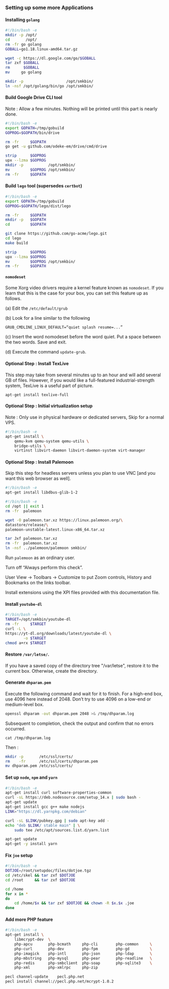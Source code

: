 ### Setting up some more Applications

#### Installing `golang`

````bash
#!/bin/bash -e
mkdir -p /opt/
cd       /opt/
rm -fr go golang
GOBALL=go1.18.linux-amd64.tar.gz

wget -c https://dl.google.com/go/$GOBALL
tar zxf $GOBALL
rm      $GOBALL
mv     go golang

mkdir -p                   /opt/smkbin/
ln -nsf /opt/golang/bin/go /opt/smkbin/
````

#### Build Google Drive CLI tool

Note : Allow a few minutes. Nothing will be printed until this part is nearly done.

````bash
#!/bin/bash -e
export GOPATH=/tmp/gobuild
GOPROG=$GOPATH/bin/drive

rm -fr     $GOPATH
go get -u github.com/odeke-em/drive/cmd/drive

strip      $GOPROG
upx --lzma $GOPROG
mkdir -p           /opt/smkbin/
mv         $GOPROG /opt/smkbin/
rm -fr     $GOPATH
````

#### Build `lego` tool (supersedes `certbot`)

````bash
#!/bin/bash -e
export GOPATH=/tmp/gobuild
GOPROG=$GOPATH/lego/dist/lego

rm -fr     $GOPATH
mkdir -p   $GOPATH
cd         $GOPATH

git clone https://github.com/go-acme/lego.git
cd lego
make build

strip      $GOPROG
upx --lzma $GOPROG
mv         $GOPROG /opt/smkbin/
rm -fr     $GOPATH
````

#### `nomodeset`

Some Xorg video drivers require a kernel feature known as `nomodeset`. If you learn that this is the case for your box, you can set this feature up as follows.

(a) Edit the `/etc/default/grub`

(b) Look for a line similar to the following

`GRUB_CMDLINE_LINUX_DEFAULT=“quiet splash resume=...”`

(c) Insert the word nomodeset before the word quiet. Put a space between the two words. Save and exit.

(d) Execute the command `update-grub`.

#### Optional Step : Install TexLive

This step may take from several minutes up to an hour and will add several GB of files. However, if you would like a full-featured industrial-strength system, TexLive is a useful part of picture.

`apt-get install texlive-full`

#### Optional Step : Initial virtualization setup

Note : Only use in physical hardware or dedicated servers, Skip for a normal VPS.

````bash
#!/bin/bash -e
apt-get install \
    qemu-kvm qemu-system qemu-utils \
    bridge-utils \
    virtinst libvirt-daemon libvirt-daemon-system virt-manager
````

#### Optional Step : Install Palemoon

Skip this step for headless servers unless you plan to use VNC [and you want this web browser as well].

````bash
#!/bin/bash -e
apt-get install libdbus-glib-1-2
````

````bash
#!/bin/bash -e
cd /opt || exit 1
rm -fr  palemoon

wget -O palemoon.tar.xz https://linux.palemoon.org/\
datastore/release/\
palemoon-unstable-latest.linux-x86_64.tar.xz

tar Jxf palemoon.tar.xz
rm -fr  palemoon.tar.xz
ln -nsf ../palemoon/palemoon smkbin/
````

Run `palemoon` as an ordinary user.

Turn off “Always perform this check”.

User View -> Toolbars -> Customize to put Zoom controls, History and Bookmarks on the links toolbar.

Install extensions using the XPI files provided with this documentation file.

#### Install `youtube-dl`

````bash
#!/bin/bash -e
TARGET=/opt/smkbin/youtube-dl
rm -fr     $TARGET
curl -L \
https://yt-dl.org/downloads/latest/youtube-dl \
        -o $TARGET
chmod a+rx $TARGET
````

#### Restore `/var/letse/`.

If you have a saved copy of the directory tree "/var/letse", restore it to the current box. Otherwise, create the directory.

#### Generate `dhparam.pem`

Execute the following command and wait for it to finish. For a high-end box, use 4096 here instead of 2048. Don’t try to use 4096 on a low-end or medium-level box.

````bash
openssl dhparam -out dhparam.pem 2048 >& /tmp/dhparam.log
````

Subsequent to completion, check the output and confirm that no errors occurred.

`cat /tmp/dhparam.log`

Then : 

````bash
mkdir -p       /etc/ssl/certs/
rm    -fr      /etc/ssl/certs/dhparam.pem
mv dhparam.pem /etc/ssl/certs/
````

#### Set up `node`, `npm` and `yarn`

````bash
#!/bin/bash -e
apt-get install curl software-properties-common
curl -sL https://deb.nodesource.com/setup_14.x | sudo bash -
apt-get update
apt-get install gcc g++ make nodejs
LINK="https://dl.yarnpkg.com/debian"

curl -sL $LINK/pubkey.gpg | sudo apt-key add -
echo "deb $LINK/ stable main" | \
    sudo tee /etc/apt/sources.list.d/yarn.list

apt-get update
apt-get -y install yarn
````

#### Fix `joe` setup

````bash
#!/bin/bash -e
DOTJOE=/root/setupdoc/files/dotjoe.tgz
cd /etc/skel && tar zxf $DOTJOE
cd /root     && tar zxf $DOTJOE

cd /home
for x in *
do
    cd /home/$x && tar zxf $DOTJOE && chown -R $x.$x .joe
done
````

#### Add more PHP feature

````bash
#!/bin/bash -e
apt-get install \
    libmcrypt-dev  \
    php-apcu       php-bcmath     php-cli        php-common     \
    php-curl       php-dev        php-fpm        php-gd         \
    php-imagick    php-intl       php-json       php-ldap       \
    php-mbstring   php-mysql      php-pear       php-readline   \
    php-redis      php-smbclient  php-soap       php-sqlite3    \
    php-xml        php-xmlrpc     php-zip

pecl channel-update    pecl.php.net
pecl install channel://pecl.php.net/mcrypt-1.0.2
````

